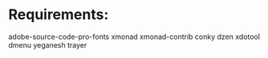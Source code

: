 
# Requirements:

adobe-source-code-pro-fonts
xmonad
xmonad-contrib
conky
dzen
xdotool
dmenu
yeganesh
trayer
